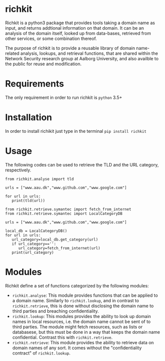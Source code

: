 # richkit

Richkit is a python3 package that provides tools taking 
a domain name as input, and returns addtional information
on that domain. It can be an analysis of the domain itself, looked up
from data-bases, retrieved from other services, or some combination
thereof.

The purpose of richkit is to provide a reusable library of domain
name-related analysis, lookups, and retrieval functions, that are
shared within the Network Security research group at Aalborg
University, and also availble to the public for reuse and modification.

# Requirements

The only requirement in order to run richkit is `python` 3.5+

# Installation

In order to install richikit just type in the terminal `pip install richkit`

# Usage

The following codes can be used to retrieve the TLD and the URL category, respectively.

```python3
from richkit.analyse import tld

urls = ["www.aau.dk","www.github.com","www.google.com"]

for url in urls:
   print(tld(url))
```

```python3
from richkit.retrieve.symantec import fetch_from_internet
from richkit.retrieve.symantec import LocalCategoryDB

urls = ["www.aau.dk","www.github.com","www.google.com"]

local_db = LocalCategoryDB()
for url in urls:
   url_category=local_db.get_category(url)
   if url_category=='':
      url_category=fetch_from_internet(url)
   print(url_category)
```

# Modules

Richkit define a set of functions categorized by the following modules:
- `richkit.analyse`: This module provides functions that can be applied to a domain
name. Similarly to `richkit.lookup`, and in contrast to `richkit.retrieve`,
this is done without disclosing the domain name to third parties and
breaching confidentiality.
- `richkit.lookup`: This modules provides the ability to look up domain names in local
resources, i.e. the domain name cannot be sent of to third
parties. The module might fetch resources, such as lists or
databasese, but this must be done in a way that keeps the domain name
confidential. Contrast this with `richkit.retrieve`.
- `richkit.retrieve`: This module provides the ability to retrieve data on domain names of
any sort. It comes without the "confidentiality contract" of
`richkit.lookup`.
